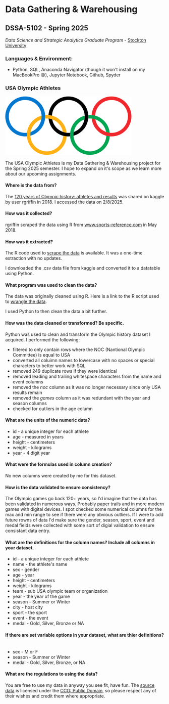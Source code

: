 # Data Gathering & Warehousing 
## DSSA-5102 - Spring 2025
_Data Science and Strategic Analytics Graduate Program_ - [Stockton University](https://www.stockton.edu/)

### Languages & Environment:
- Python, SQL, Anaconda Navigator (though it won't install on my MacBookPro 😞), Jupyter Notebook, Github, Spyder

### USA Olympic Athletes
![Olympic rings](https://github.com/joedag32/DSSA-5102_Spring2025/blob/main/Assignments/images/Olympic_rings_without_rims.svg.png) 

The USA Olympic Athletes is my Data Gathering & Warehousing project for the Spring 2025 semester. I hope to expand on it's scope as we learn more about our upcoming assignments.

#### Where is the data from? ​ <br>
The [120 years of Olympic history: athletes and results](https://www.kaggle.com/datasets/heesoo37/120-years-of-olympic-history-athletes-and-results) was shared on kaggle by user rgriffin in 2018. I accessed the data on 2/8/2025.

#### How was it collected?​ <br>
rgriffin scraped the data using R from www.sports-reference.com in May 2018.

#### How was it extracted?​ <br>
The R code used to [scrape the data](https://github.com/rgriff23/Olympic_history/blob/master/R/olympics%20scrape.R) is available. It was a one-time extraction with no updates.

I downloaded the .csv data file from kaggle and converted it to a datatable using Python.

#### What program was used to clean the data?​ <br>
The data was originally cleaned using R. Here is a link to the R script used to [wrangle the data](https://github.com/rgriff23/Olympic_history/blob/master/R/olympics%20wrangle.R).

I used Python to then clean the data a bit further.

#### How was the data cleaned or transformed? Be specific.​ <br>
Python was used to clean and transform the Olympic history dataset I acquired. I performed the following:
- filtered to only contain rows where the NOC (Nantional Olympic Committee) is equal to USA
- converted all coluimn names to lowercase with no spaces or special characters to better work with SQL
- removed 249 duplicate rows if they were identical
- removed leading and trailing whitespace characters from the name and event columns
- removed the _noc_ column as it was no longer necessary since only USA results remain
- removed the _games_ column as it was redundant with the year and season columns
- checked for outliers in the age column

#### What are the units of the numeric data?​<br>
- id - a unique integer for each athlete
- age - measured in years
- height - centimeters
- weight - kilograms
- year - 4 digit year

#### What were the formulas used in column creation?​<br>
No new columns were created by me for this dataset. 

#### How is the data validated to ensure consistency?​<br>
The Olympic games go back 120+ years, so I'd imagine that the data has been validated in numerous ways. Probably paper trails and in more modern games with digital devices. I spot checked some numerical columns for the max and min range to see if there were any obvious outliers. If I were to add future rowns of data I'd make sure the gender, season, sport, event and medal fields were collected with some sort of digial validation to ensure consistant data entry.

#### What are the definitions for the column names? Include all columns in your dataset.​<br>
- id - a unique integer for each athlete
- name - the athlete's name
- sex - gender
- age - year
- height - centimeters
- weight - kilograms
- team - sub USA olympic team or organization
- year - the year of the game
- season - Summer or Winter
- city - host city
- sport - the sport
- event - the event
- medal - Gold, Silver, Bronze or NA

#### If there are set variable options in your dataset, what are thier definitions? ​<br>
- sex - M or F
- season - Summer or Winter
- medal - Gold, Silver, Bronze, or NA

#### What are the regulations to using the data?<br>
You are free to use my data in anyway you see fit, have fun. The [source data](https://www.kaggle.com/datasets/heesoo37/120-years-of-olympic-history-athletes-and-results) is licensed under the [CCO: Public Domain](https://creativecommons.org/publicdomain/zero/1.0/), so please respect any of their wishes and credit them where appropriate.
